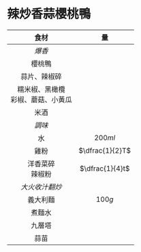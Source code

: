 # 辣炒香蒜櫻桃鴨

|                  食材                  |       量        |
| :------------------------------------: | :-------------: |
|                 *爆香*                 |                 |
|                 櫻桃鴨                 |                 |
|              蒜片、辣椒碎              |                 |
| 糯米椒、黑橄欖<br />彩椒、蘑菇、小黃瓜 |                 |
|                  米酒                  |                 |
|                 *調味*                 |                 |
|                   水                   |     $200ml$     |
|                  雞粉                  | $\dfrac{1}{2}T$ |
|          洋香菜碎<br />辣椒粉          | $\dfrac{1}{4}t$ |
|             *大火收汁翻炒*             |                 |
|                義大利麵                |     $100g$      |
|                 煮麵水                 |                 |
|                 九層塔                 |                 |
|                  蒜苗                  |                 |
